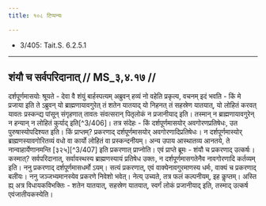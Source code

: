```yaml
---
title: १०८ टिप्पन्यः

---
```

- 3/405: Tait.S. 6.2.5.1

____________________________________________


## शंयौ च सर्वपरिदानात् // MS_३,४.१७ //

दर्शपूर्णमासयोः श्रूयते - देवा वै शंयुं बार्हस्पत्यम् अब्रुवन् हव्यं नो वहेति प्रकृत्य, वचनम् इदं भवति - किं मे प्रजाया इति ते ऽब्रुवन् यो ब्राह्मणायावगुरेत् तं शतेन यातयाद् यो निहनत् तं सहस्रेण यातयात्, यो लोहितं करवत् यावतः प्रस्कन्द्य पांसून् संगृहणात् तावतः संवत्सरान् पितृलोकं न प्रजानीयाद् इति। तस्मान् न ब्राह्मणायावगुरेन् न हन्यान् न लोहितं कुर्याद् इति[^3/406]।
तत्र संदेहः - किं दर्शपूर्णमासयोर् अवगोरणप्रतिषेधः, उत पुरुषास्योपदिश्यत इति। किं प्राप्तम्? प्रकरणाद् दर्शपूर्णमासयोर् अवगोरणादिप्रतिषेधः। न दर्शपूर्णमास्योर् ब्राह्मणस्यावगोरितव्यं वधो वा कार्यो लोहितं वा प्रस्कन्दनीयम्। अन्य उपाय आस्थातव्य आनतये, ते नान्वाहार्येणानमन्ति [३२५][^3/407] इति प्रकरणात् प्राप्नोति। एवं प्राप्ते ब्रूमः - शंयौ च प्रकरणाद् उत्कर्षः। कस्मात्? सर्वपरिदानात्, सर्वावस्थस्य ब्राह्मणस्यायं प्रतिषेध उक्तः, न दर्शपूर्णमासगतेनैव नावगोरणादि कर्तव्यम् इति। ननु प्रकरणाद् दर्शपूर्णमासधर्मो ऽयम्। सत्यं प्रकरणात्, एवं वाक्येनावगुरमाणस्य धर्मः, वाक्यं च प्रकरणाद् बलीयः।
ननु जञ्जभ्यमानस्येव प्रकरणे निवेशो भवेत्। नेत्य् उच्यते, तत्र फलं कल्पनीयम्, इह कॢप्तम्। अस्ति ह्य् अत्र विधायकविभक्तिः - शतेन यातयात्, सहस्रेण यातयात्, स्वर्गं लोकं प्रजानीयाद् इति, तस्माद् उत्कर्ष एवंजातीयकस्येति।
